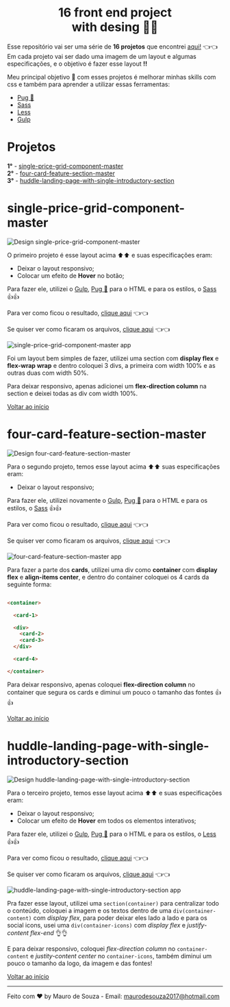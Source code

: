 <div id="top" align="center" markdown="1">

# 16 front end project <br /> with desing :tada::tada: #

</div>

Esse repositório vai ser uma série de **16 projetos** que encontrei [aqui!](https://dev.to/frontendmentor/16-front-end-projects-with-designs-to-help-improve-your-coding-skills-5ajl) :point_left::point_left: Em cada projeto vai ser dado uma imagem de um layout e algumas especificações, e o objetivo é fazer esse layout **!!**

Meu principal objetivo :dart: com esses projetos é melhorar minhas skills com css e também para aprender a utilizar essas ferramentas:

- [Pug :dog:](https://pugjs.org/language/tags.html)
- [Sass](https://sass-lang.com)
- [Less](http://lesscss.org)
- [Gulp](https://gulpjs.com)

# Projetos #
**1°** - [single-price-grid-component-master](#single-price-grid-component-master)\
**2°** - [four-card-feature-section-master](#four-card-feature-section-master)\
**3°** - [huddle-landing-page-with-single-introductory-section](#huddle-landing-page-with-single-introductory-section)

# single-price-grid-component-master #

![Design single-price-grid-component-master](./single-price-grid-component-master/design/desktop-preview.jpg)

O primeiro projeto é esse layout acima :arrow_up::arrow_up: e suas especificações eram:

- Deixar o layout responsivo;
- Colocar um efeito de **Hover** no botão;

Para fazer ele, utilizei o [Gulp](https://gulpjs.com), [Pug :dog:](https://pugjs.org/language/tags.html) para o HTML e para os estilos, o [Sass](https://sass-lang.com) :+1::+1:

Para ver como ficou o resultado, [clique aqui](https://maurodesouza.github.io/16-front-end-project-with-design/single-price-grid-component-master/dist/index.html) :point_left::point_left:

Se quiser ver como ficaram os arquivos, [clique aqui](https://github.com/maurodesouza/16-front-end-project-with-design/tree/master/single-price-grid-component-master/src) :point_left::point_left:

![single-price-grid-component-master app](./.github/single-price-grid-component.gif)

Foi um layout bem simples de fazer, utilizei uma section com **display flex** e **flex-wrap wrap** e dentro coloquei 3 divs, a primeira com width 100% e as outras duas com width 50%.

Para deixar responsivo, apenas adicionei um **flex-direction column** na section e deixei todas as div com width 100%.

[Voltar ao início](#top)

# four-card-feature-section-master #

![Design four-card-feature-section-master](./four-card-feature-section-master/design/desktop-preview.jpg)

Para o segundo projeto, temos esse layout acima :arrow_up::arrow_up: suas especificações eram:

- Deixar o layout responsivo;

Para fazer ele, utilizei novamente o [Gulp](https://gulpjs.com), [Pug :dog:](https://pugjs.org/language/tags.html) para o HTML e para os estilos, o [Sass](https://sass-lang.com) :+1::+1:

Para ver como ficou o resultado, [clique aqui](https://maurodesouza.github.io/16-front-end-project-with-design/four-card-feature-section-master/dist/index.html) :point_left::point_left:

Se quiser ver como ficaram os arquivos, [clique aqui](https://github.com/maurodesouza/16-front-end-project-with-design/tree/master/four-card-feature-section-master/src) :point_left::point_left:

![four-card-feature-section-master app](./.github/four-card-feature-section-master.gif)

Para fazer a parte dos **cards**, utilizei uma div como **container** com **display flex** e **align-items center**, e dentro do container coloquei os 4 cards da seguinte forma:

```html

<container>

  <card-1>

  <div>
    <card-2>
    <card-3>
  </div>

  <card-4>

</container>

```

Para deixar responsivo, apenas coloquei **flex-direction column** no container que segura os cards e diminui um pouco o tamanho das fontes :+1::+1:

[Voltar ao início](#top)

# huddle-landing-page-with-single-introductory-section #

![Design huddle-landing-page-with-single-introductory-section](./huddle-landing-page-with-single-introductory-section/design/desktop-preview.jpg)

Para o terceiro projeto, temos esse layout acima :arrow_up::arrow_up: e suas especificações eram:

- Deixar o layout responsivo;
- Colocar um efeito de **Hover** em todos os elementos interativos;

Para fazer ele, utilizei o [Gulp](https://gulpjs.com), [Pug :dog:](https://pugjs.org/language/tags.html) para o HTML e para os estilos, o [Less](http://lesscss.org) :+1::+1:

Para ver como ficou o resultado, [clique aqui](https://maurodesouza.github.io/16-front-end-project-with-design/huddle-landing-page-with-single-introductory-section/dist/index.html) :point_left::point_left:

Se quiser ver como ficaram os arquivos, [clique aqui](https://github.com/maurodesouza/16-front-end-project-with-design/tree/master/huddle-landing-page-with-single-introductory-section/src) :point_left::point_left:

![huddle-landing-page-with-single-introductory-section app](./.github/huddle-landing-page-with-single-introductory-section.gif)

Pra fazer esse layout, utilizei uma `section(container)` para centralizar todo o conteúdo, coloquei a imagem e os textos dentro de uma `div(container-content)` com *display flex*, para poder deixar eles lado a lado e para os social icons, usei uma `div(container-icons)` com *display flex* e *justify-content flex-end* :ok_hand::ok_hand:

E para deixar responsivo, coloquei *flex-direction column* no `container-content` e *justity-content center* no `container-icons`, também diminui um pouco o tamanho da logo, da imagem e das fontes!

[Voltar ao início](#top)

---

Feito com :heart: by Mauro de Souza - Email: maurodesouza2017@hotmail.com